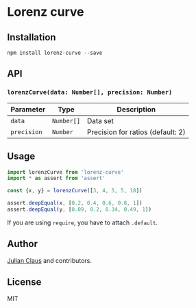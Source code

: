 # Lorenz curve

## Installation
```
npm install lorenz-curve --save
```

## API
### `lorenzCurve(data: Number[], precision: Number)`

| Parameter   | Type              | Description                       |
|-------------|-------------------|-----------------------------------|
| `data`      | `Number[]`        | Data set                          |
| `precision` | `Number`          | Precision for ratios (default: 2) |

## Usage

```js
import lorenzCurve from 'lorenz-curve'
import * as assert from 'assert'

const {x, y} = lorenzCurve([3, 4, 5, 5, 18])

assert.deepEqual(x, [0.2, 0.4, 0.6, 0.8, 1])
assert.deepEqual(y, [0.09, 0.2, 0.34, 0.49, 1])
```

If you are using `require`, you have to attach `.default`.

## Author

[Julian Claus](https://www.julian-claus.de) and contributors.

## License

MIT
